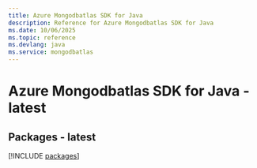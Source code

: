 ```yaml
---
title: Azure Mongodbatlas SDK for Java
description: Reference for Azure Mongodbatlas SDK for Java
ms.date: 10/06/2025
ms.topic: reference
ms.devlang: java
ms.service: mongodbatlas
---
```

# Azure Mongodbatlas SDK for Java - latest
## Packages - latest
[!INCLUDE [packages](mongodbatlas-index.md)]